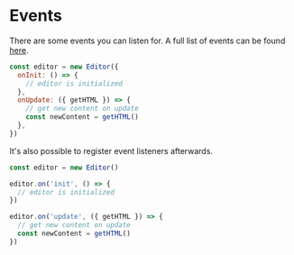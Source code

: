 # Events
There are some events you can listen for. A full list of events can be found [here](/api/classes.md#editor-options).

```js
const editor = new Editor({
  onInit: () => {
    // editor is initialized
  },
  onUpdate: ({ getHTML }) => {
    // get new content on update
    const newContent = getHTML()
  },
})
```

It's also possible to register event listeners afterwards.

```js
const editor = new Editor()

editor.on('init', () => {
  // editor is initialized
})

editor.on('update', ({ getHTML }) => {
  // get new content on update
  const newContent = getHTML()
})
```
